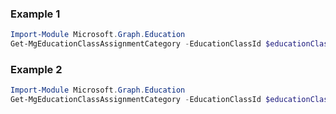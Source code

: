 ### Example 1
```powershell
Import-Module Microsoft.Graph.Education
Get-MgEducationClassAssignmentCategory -EducationClassId $educationClassId
```
### Example 2
```powershell
Import-Module Microsoft.Graph.Education
Get-MgEducationClassAssignmentCategory -EducationClassId $educationClassId -EducationCategoryId $educationCategoryId
```
